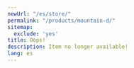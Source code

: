 ```yaml
---
newUrl: "/es/store/"
permalink: "/products/mountain-d/"
sitemap:
  exclude: 'yes'
title: Oops!
description: Item no longer available!
lang: es
---
```

